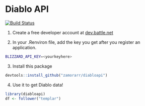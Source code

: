 # Diablo API
[![Build Status](https://travis-ci.org/zamorarr/diabloapi.svg?branch=master)](https://travis-ci.org/zamorarr/diabloapi)

1. Create a free developer account at [dev.battle.net](https://dev.battle.net/)

2. In your .Renviron file, add the key you get after you register an application.

```sh
BLIZZARD_API_KEY=<yourkeyhere>
```
3. Install this package

```R
devtools::install_github("zamorarr/diabloapi")
```

4. Use it to get Diablo data!

```R
library(diabloapi)
df <- follower("templar")
```
